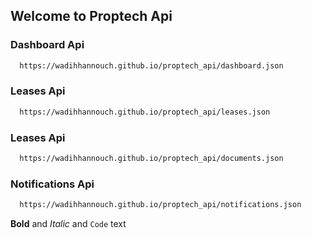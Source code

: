 ## Welcome to Proptech Api
### Dashboard Api
```markdown
  https://wadihhannouch.github.io/proptech_api/dashboard.json
```

### Leases Api
```markdown
  https://wadihhannouch.github.io/proptech_api/leases.json
```

### Leases Api
```markdown
  https://wadihhannouch.github.io/proptech_api/documents.json
```

### Notifications Api
```markdown
  https://wadihhannouch.github.io/proptech_api/notifications.json
```

**Bold** and _Italic_ and `Code` text
